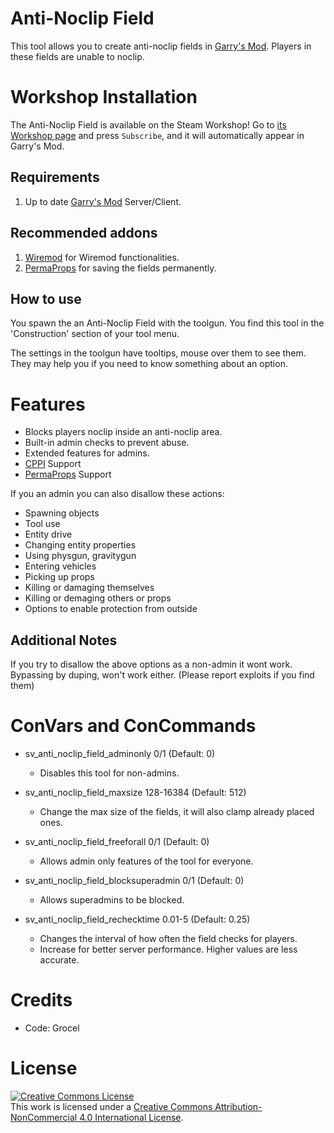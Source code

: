 # Anti-Noclip Field
This tool allows you to create anti-noclip fields in [Garry's Mod][].
Players in these fields are unable to noclip.

# Workshop Installation
The Anti-Noclip Field is available on the Steam Workshop! Go to [its Workshop page][workshop] and press `Subscribe`, and it will automatically appear in Garry's Mod.

## Requirements
1. Up to date [Garry's Mod][] Server/Client.

## Recommended addons
1. [Wiremod][] for Wiremod functionalities.
1. [PermaProps][] for saving the fields permanently.

## How to use
You spawn the an Anti-Noclip Field with the toolgun. You find this tool in the 'Construction' section of your tool menu.

The settings in the toolgun have tooltips, mouse over them to see them.
They may help you if you need to know something about an option.

# Features
- Blocks players noclip inside an anti-noclip area.
- Built-in admin checks to prevent abuse.
- Extended features for admins.
- [CPPI][] Support
- [PermaProps][] Support

If you an admin you can also disallow these actions:
- Spawning objects
- Tool use
- Entity drive
- Changing entity properties
- Using physgun, gravitygun
- Entering vehicles
- Picking up props
- Killing or damaging themselves
- Killing or demaging others or props
- Options to enable protection from outside

## Additional Notes
If you try to disallow the above options as a non-admin it wont work.
Bypassing by duping, won't work either. (Please report exploits if you find them)

# ConVars and ConCommands

- sv_anti_noclip_field_adminonly 0/1 (Default: 0)
  - Disables this tool for non-admins.

- sv_anti_noclip_field_maxsize 128-16384 (Default: 512)
  - Change the max size of the fields, it will also clamp already placed ones.

- sv_anti_noclip_field_freeforall 0/1 (Default: 0)
  - Allows admin only features of the tool for everyone.

- sv_anti_noclip_field_blocksuperadmin 0/1 (Default: 0)
  - Allows superadmins to be blocked.

- sv_anti_noclip_field_rechecktime 0.01-5 (Default: 0.25)
  - Changes the interval of how often the field checks for players.
  - Increase for better server performance. Higher values are less accurate.


# Credits
- Code: Grocel

# License
<a rel="license" href="http://creativecommons.org/licenses/by-nc/4.0/"><img alt="Creative Commons License" style="border-width:0" src="https://i.creativecommons.org/l/by-nc/4.0/88x31.png" /></a><br />This work is licensed under a <a rel="license" href="http://creativecommons.org/licenses/by-nc/4.0/">Creative Commons Attribution-NonCommercial 4.0 International License</a>.

[Garry's Mod]: <http://garrysmod.com/>
[Wiremod]: <https://github.com/wiremod/wire>
[PermaProps]: <https://github.com/MalboroDEV/PermaProps>
[workshop]: <https://steamcommunity.com/sharedfiles/filedetails/?id=165559580>

[CPPI]: <http://ulyssesmod.net/archive/CPPI_v1-3.pdf>
